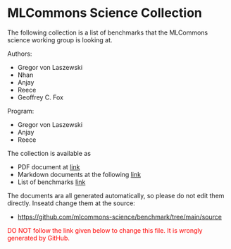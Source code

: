<head>
  <link rel="stylesheet" href="style.css">
</head>

# MLCommons Science Collection

The following collection is a list of benchmarks that the MLCommons science working group is looking at.

Authors: 
* Gregor von Laszewski
* Nhan
* Anjay
* Reece
* Geoffrey C. Fox

Program:
* Gregor von Laszewski
* Anjay
* Reece

The collection is available as

* PDF document at [link](benchmarks.pdf)
* Markdown documents at the following [link](md/benchmarks.md)
* List of benchmarks [link](md/benchmarks/index.md)


The documents ara all generated automatically, so please do not edit them directly. Inseatd change them at the source:

* <https://github.com/mlcommons-science/benchmark/tree/main/source>



<p style="color:red;">
  DO NOT follow the link given below to change this file. It is wrongly generated by GitHub.
</p>
